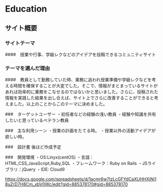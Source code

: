 # Education

## サイト概要

### サイトテーマ
####　授業や行事、学級レクなどのアイデアを投稿できるコミュニティサイト

### テーマを選んだ理由
####　教員として勤務していた時、業務に追われ授業準備や学級レクなどを考える時間を確保することが大変でした。そこで、情報がまとまっているサイトがあれば効率的に業務をこなせるのではないかと思いました。さらに、投稿された情報を実践した結果を出し合えば、サイト上でさらに改善することができると考えました。以上のことからこのテーマに決めました。

###　ターゲットユーザー
・初任者などの経験の浅い教員
・経験や知識を共有したいと思っているベテラン教員


###　主な利用シーン
・授業の計画をたてる時。
・授業以外の活動アイデアが欲しい時。

###　設計書
後ほど作成予定

###　開発環境
・OS:Linyx(centOS)
・言語：HTML,CSS,JavaScript,Ruby,SQL
・フレームワーク：Ruby on Rails
・JSライブラリ：jQuery
・IDE: Cloud9

https://docs.google.com/spreadsheets/d/1acmr6w7IzLcGFYdCaXUHHXjNj18uZrD7H8Cm_xbV0Wc/edit?gid=885378170#gid=885378170


